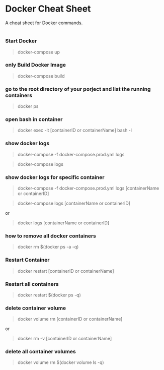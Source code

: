 # Docker Cheat Sheet

A cheat sheet for Docker commands.

#

### Start Docker

> docker-compose up

### only Build Docker Image

> docker-compose build

### go to the root directory of your porject and list the running containers

> docker ps

### open bash in container

> docker exec -it [containerID or containerName] bash -l

### show docker logs

> docker-compose -f docker-compose.prod.yml logs

> docker-compose logs

### show docker logs for specific container

> docker-compose -f docker-compose.prod.yml logs [containerName or containerID]

> docker-compose logs [containerName or containerID]

or

> docker logs [containerName or containerID]

### how to remove all docker containers

> docker rm $(docker ps -a -q)

### Restart Container

> docker restart [containerID or containerName]

### Restart all containers

> docker restart $(docker ps -q)

### delete container volume

> docker volume rm [containerID or containerName]

or

> docker rm -v [containerID or containerName]

### delete all container volumes

> docker volume rm $(docker volume ls -q)
